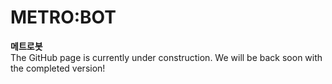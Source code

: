 # METRO:BOT
**메트로봇**  
The GitHub page is currently under construction. We will be back soon with the completed version!
